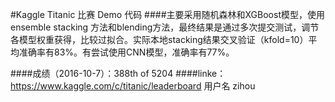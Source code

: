 #Kaggle Titanic 比赛 Demo 代码
####主要采用随机森林和XGBoost模型，使用ensemble stacking 方法和blending方法，最终结果是通过多次提交测试，调节各模型权重获得，比较过拟合。实际本地stacking结果交叉验证（kfold=10）平均准确率有83%。有尝试使用CNN模型，准确率有77%。
    
####成绩（2016-10-7）：388th of 5204
####linke：https://www.kaggle.com/c/titanic/leaderboard  用户名 zihou

